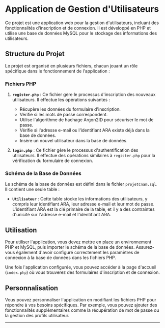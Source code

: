 # Application de Gestion d'Utilisateurs

Ce projet est une application web pour la gestion d'utilisateurs, incluant des fonctionnalités d'inscription et de connexion. Il est développé en PHP et utilise une base de données MySQL pour le stockage des informations des utilisateurs.

## Structure du Projet

Le projet est organisé en plusieurs fichiers, chacun jouant un rôle spécifique dans le fonctionnement de l'application :

### Fichiers PHP

1. **`register.php`** : Ce fichier gère le processus d'inscription des nouveaux utilisateurs. Il effectue les opérations suivantes :
   - Récupère les données du formulaire d'inscription.
   - Vérifie si les mots de passe correspondent.
   - Utilise l'algorithme de hachage Argon2ID pour sécuriser le mot de passe.
   - Vérifie si l'adresse e-mail ou l'identifiant ARA existe déjà dans la base de données.
   - Insère un nouvel utilisateur dans la base de données.

2. **`login.php`** : Ce fichier gère le processus d'authentification des utilisateurs. Il effectue des opérations similaires à `register.php` pour la vérification du formulaire de connexion.

### Schéma de la Base de Données

Le schéma de la base de données est défini dans le fichier `projetCnam.sql`. Il contient une seule table :

- **`Utilisateur`** : Cette table stocke les informations des utilisateurs, y compris leur identifiant ARA, leur adresse e-mail et leur mot de passe. L'identifiant ARA est la clé primaire de la table, et il y a des contraintes d'unicité sur l'adresse e-mail et l'identifiant ARA.

## Utilisation

Pour utiliser l'application, vous devez mettre en place un environnement PHP et MySQL, puis importer le schéma de la base de données. Assurez-vous également d'avoir configuré correctement les paramètres de connexion à la base de données dans les fichiers PHP.

Une fois l'application configurée, vous pouvez accéder à la page d'accueil (`index.php`) où vous trouverez des formulaires d'inscription et de connexion.

## Personnalisation

Vous pouvez personnaliser l'application en modifiant les fichiers PHP pour répondre à vos besoins spécifiques. Par exemple, vous pouvez ajouter des fonctionnalités supplémentaires comme la récupération de mot de passe ou la gestion des profils utilisateur.

---

